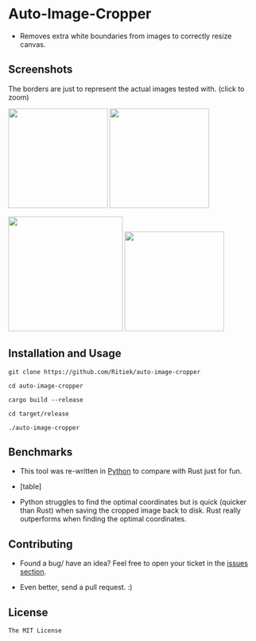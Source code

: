 # Auto-Image-Cropper

- Removes extra white boundaries from images to correctly resize canvas.

## Screenshots

The borders are just to represent the actual images tested with.
(click to zoom)

<img src="http://i.imgur.com/3pc600q.jpg" width="200">            <img src="http://i.imgur.com/nMR1ZuV.jpg" width="200">

<img src="http://i.imgur.com/QIXGDCk.jpg" width="230">            <img src="http://i.imgur.com/NTfeN3e.jpg" width="200">

## Installation and Usage

`git clone https://github.com/Ritiek/auto-image-cropper`

`cd auto-image-cropper`

`cargo build --release`

`cd target/release`

`./auto-image-cropper`

## Benchmarks

- This tool was re-written in [Python](python/) to compare with Rust just for fun.

- [table]

- Python struggles to find the optimal coordinates but is quick (quicker than Rust) when saving the cropped image back to disk. Rust really outperforms when finding the optimal coordinates.

## Contributing

- Found a bug/ have an idea? Feel free to open your ticket in the [issues section](../../issues).

- Even better, send a pull request. :)

## License

`The MIT License`
